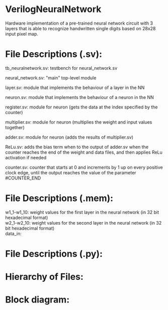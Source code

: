 # VerilogNeuralNetwork
Hardware implementation of a pre-trained neural network circuit with 3 layers that is able to recognize handwritten single digits based on 28x28 input pixel map.


# __File Descriptions (.sv):__  

tb_neuralnetwork.sv: testbench for neural_network.sv  

neural_network.sv: "main" top-level module  

layer.sv: module that implements the behaviour of a layer in the NN  

neuron.sv: module that implements the behaviour of a neuron in the NN  

register.sv: module for neuron (gets the data at the index specified by the counter)  

multiplier.sv: module for neuron (multiplies the weight and input values together)  

adder.sv: module for neuron (adds the results of multiplier.sv)  

ReLu.sv: adds the bias term when to the output of adder.sv when the counter reaches the end of the weight and data files, and then applies ReLu activation if needed    

counter.sv: counter that starts at 0 and increments by 1 up on every positive clock edge, until the output reaches the value of the parameter #COUNTER_END  

# __File Descriptions (.mem):__  

w1_1-w1_10: weight values for the first layer in the neural network (in 32 bit hexadecimal format)  
w2_1-w2_10: weight values for the second layer in the neural network (in 32 bit hexadecimal format)  
data_in:  

# __File Descriptions (.py):__  

# __Hierarchy of Files:__  


# __Block diagram:__  



